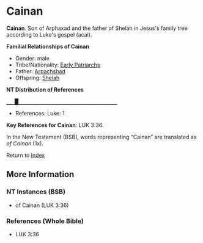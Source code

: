# Cainan
**Cainan**. 
Son of Arphaxad and the father of Shelah in Jesus's family tree according to Luke's gospel (acai). 




**Familial Relationships of Cainan**


* Gender: male
* Tribe/Nationality: [Early Patriarchs](../../../groups/md/acai/Earlypatriarchs.md)
* Father: [Arpachshad](Arpachshad.md)
* Offspring: [Shelah](Shelah.2.md)


**NT Distribution of References**

▁▁█▁▁▁▁▁▁▁▁▁▁▁▁▁▁▁▁▁▁▁▁▁▁▁▁
* References: Luke: 1



**Key References for Cainan**: 
LUK 3:36. 




In the New Testament (BSB), words representing “Cainan” are translated as 
*of Cainan* (1x). 


Return to [Index](00-Index.md)

## More Information

### NT Instances (BSB)

* of Cainan (LUK 3:36)



### References (Whole Bible)

* LUK 3:36



